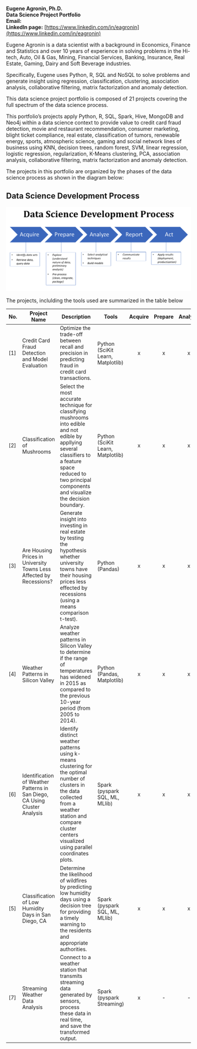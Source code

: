 **Eugene Agronin, Ph.D.**<br/>
**Data Science Project Portfolio**<br/>
**Email:**<br/>
**LinkedIn page:** [https://www.linkedin.com/in/eagronin](https://www.linkedin.com/in/eagronin)

Eugene Agronin is a data scientist with a background in Economics, Finance and Statistics and over 10 years of experience in solving problems in the Hi-tech, Auto, Oil & Gas, Mining, Financial Services, Banking, Insurance, Real Estate, Gaming, Dairy and Soft Beverage industries.

Specifically, Eugene uses Python, R, SQL and NoSQL to solve problems and generate insight using regression, classification, clustering, association analysis, collaborative filtering, matrix factorization and anomaly detection. 

This data science project portfolio is composed of 21 projects covering the full spectrum of the data science process. 

This portfolio’s projects apply Python, R, SQL, Spark, Hive, MongoDB and Neo4j within a data science context to provide value to credit card fraud detection, movie and restaurant recommendation, consumer marketing, blight ticket compliance, real estate, classification of tumors, renewable energy, sports, atmospheric science, gaming and social network lines of business using KNN, decision trees, random forest, SVM, linear regression, logistic regression, regularization, K-Means clustering, PCA, association analysis, collaborative filtering, matrix factorization and anomaly detection. 

The projects in this portfolio are organized by the phases of the data science process as shown in the diagram below:

## Data Science Development Process

![](https://github.com/eagronin/portfolio/blob/master/data-science-process.png?raw=true)

The projects, inclulding the tools used are summarized in the table below

| No. | Project Name | Description | Tools | Acquire | Prepare | Analyze | Report | Act |
| --- | ---| --- | --- |:---:|:---:|:---:|:---:|:---:|
|[1] | Credit Card Fraud Detection and Model Evaluation | Optimize the trade-off between recall and precision in predicting fraud in credit card transactions. | Python (SciKit Learn, Matplotlib) | x | x | x | x | - |
|[2] | Classification of Mushrooms | Select the most accurate technique for classifying mushrooms into edible and not edible by appllying several classifiers to a feature space reduced to two principal components and visualize the decision boundary. | Python (SciKit Learn, Matplotlib) | x | x | x | x | - | 
|[3] | Are Housing Prices in University Towns Less Affected by Recessions? | Generate insight into investing in real estate by testing the hypothesis whether university towns have their housing prices less effected by recessions (using a means comparison t-test). | Python (Pandas) | x | x | x | - | - | 
|[4] | Weather Patterns in Silicon Valley | Analyze weather patterns in Silicon Valley to determine if the range of temperatures has widened in 2015 as compared to the previous 10-year period (from 2005 to 2014). | Python (Pandas, Matplotlib) | x | x | x | x | - | 
|[6] | Identification of Weather Patterns in San Diego, CA Using Cluster Analysis | Identify distinct weather patterns using k-means clustering for the optimal number of clusters in the data collected from a weather station and compare cluster centers visualized using parallel coordinates plots. | Spark (pyspark SQL, ML, MLlib) | x | x | x | x | - | 
|[5] | Classification of Low Humidity Days in San Diego, CA | Determine the likelihood of wildfires by predicting low humidity days using a decision tree for providing a timely warning to the residents and appropriate authorities. | Spark (pyspark SQL, ML, MLlib) | x | x | x | - | - | 
|[7] | Streaming Weather Data Analysis | Connect to a weather station that transmits streaming data generated by sensors, process these data in real time, and save the transformed output. | Spark (pyspark Streaming) | x | - | - | - | - |

